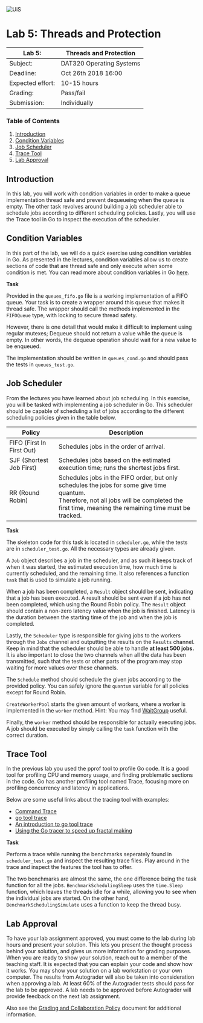![UiS](https://www.uis.no/getfile.php/13391907/Biblioteket/Logo%20og%20veiledninger/UiS_liggende_logo_liten.png)

# Lab 5: Threads and Protection

| Lab 5:		| Threads and Protection		|
| -------------------- 	| ------------------------------------- |
| Subject: 		| DAT320 Operating Systems 		|
| Deadline:		| Oct 26th 2018 16:00			|
| Expected effort:	| 10-15 hours 				|
| Grading: 		| Pass/fail 				|
| Submission: 		| Individually				|


### Table of Contents

1. [Introduction](https://github.com/uis-dat320-fall18/labs/blob/master/lab5/README.md#introduction)
2. [Condition Variables](https://github.com/uis-dat320-fall18/labs/blob/master/lab5/README.md#condition-variables)
3. [Job Scheduler](https://github.com/uis-dat320-fall18/labs/blob/master/lab5/README.md#job-scheduler)
4. [Trace Tool](https://github.com/uis-dat320-fall18/labs/blob/master/lab5/README.md#trace-tool)
5. [Lab Approval](https://github.com/uis-dat320-fall18/labs/blob/master/lab5/README.md#lab-approval)


## Introduction

In this lab, you will work with condition variables in order to make a queue
implementation thread safe and prevent dequeueing when the queue is empty.
The other task revolves around building a job scheduler able to schedule jobs
according to different scheduling policies. Lastly, you will use the Trace
tool in Go to inspect the execution of the scheduler.

## Condition Variables

In this part of the lab, we will do a quick exercise using condition variables
in Go. As presented in the lectures, condition variables allow us to create
sections of code that are thread safe and only execute when some condition is met.
You can read more about condition variables in Go [here](https://golang.org/pkg/sync/#Cond).

**Task**

Provided in the `queues_fifo.go` file is a working implementation of a FIFO queue.
Your task is to create a wrapper around this queue that makes it thread safe.
The wrapper should call the methods implemented in the `FIFOQueue` type,
with locking to secure thread safety.

However, there is one detail that would make it difficult to implement using
regular mutexes; Dequeue should not return a value while the queue is empty.
In other words, the dequeue operation should wait for a new value to be enqueued.

The implementation should be written in `queues_cond.go` and should pass the tests
in `queues_test.go`.

## Job Scheduler

From the lectures you have learned about job scheduling. In this exercise, you will
be tasked with implementing a job scheduler in Go. This scheduler should be capable
of scheduling a list of jobs according to the different scheduling policies given in
the table below.

| Policy                    | Description                                                                                                                                                                                     |
| ------------------------- | ----------------------------------------------------------------------------------------------------------------------------------------------------------------------------------------------- |
| FIFO (First In First Out) | Schedules jobs in the order of arrival.                                                                                                                                                         |
| SJF (Shortest Job First)  | Schedules jobs based on the estimated execution time; runs the shortest jobs first.                                                                                                             |
| RR (Round Robin)          | Schedules jobs in the FIFO order, but only schedules the jobs for some give time quantum.<br> Therefore, not all jobs will be completed the first time, meaning the remaining time must be tracked. |


**Task**

The skeleton code for this task is located in `scheduler.go`, while the tests are in
`scheduler_test.go`. All the necessary types are already given. 

A `Job` object describes a job in the scheduler, and as such it keeps track of when it was
started, the estimated execution time, how much time is currently scheduled, and the remaining time.
It also references a function `task` that is used to simulate a job running.

When a job has been completed, a `Result` object should be sent, indicating that a job has been
executed. A result should be sent even if a job has not been completed, which using the
Round Robin policy. The `Result` object should contain a non-zero latency value when the job is
finished. Latency is the duration between the starting time of the job and when the job is completed.

Lastly, the `Scheduler` type is responsible for giving jobs to the workers through the
`Jobs` channel and outputting the results on the `Results` channel. Keep in mind that
the scheduler should be able to handle **at least 500 jobs.** It is also important to
close the two channels when all the data has been transmitted, such that the tests or
other parts of the program may stop waiting for more values over these channels.

The `Schedule` method should schedule the given jobs according to the provided policy.
You can safely ignore the `quantum` variable for all policies except for Round Robin.

`CreateWorkerPool` starts the given amount of workers, where a worker is implemented
in the `worker` method. Hint: You may find [WaitGroup](https://golang.org/pkg/sync/#WaitGroup) useful.

Finally, the `worker` method should be responsible for actually executing jobs.
A job should be executed by simply calling the `task` function with the correct duration.

## Trace Tool

In the previous lab you used the pprof tool to profile Go code. It is a good tool for
profiling CPU and memory usage, and finding problematic sections in the code.
Go has another profiling tool named Trace, focusing more on profiling concurrency
and latency in applications.

Below are some useful links about the tracing tool with examples:

* [Command Trace](https://golang.org/cmd/trace/)
* [go tool trace](https://making.pusher.com/go-tool-trace/)
* [An introduction to go tool trace](https://about.sourcegraph.com/go/an-introduction-to-go-tool-trace-rhys-hiltner/)
* [Using the Go tracer to speed up fractal making](https://campoy.cat/blog/using-the-go-tracer-to-speed-up-fractal-making/)

**Task**

Perform a trace while running the benchmarks seperately found in `scheduler_test.go` and inspect the
resulting trace files. Play around in the trace and inspect the features the tool has
to offer.

The two benchmarks are almost the same, the one difference being the task function for all the jobs.
`BenchmarkSchedulingSleep` uses the `time.Sleep` function, which leaves the threads idle for a while,
allowing you to see when the individual jobs are started. On the other hand, `BenchmarkSchedulingSimulate`
uses a function to keep the thread busy.

## Lab Approval

To have your lab assignment approved, you must come to the lab during lab hours
and present your solution. This lets you present the thought process behind
your solution, and gives us more information for grading purposes. When you are
ready to show your solution, reach out to a member of the teaching staff.  It
is expected that you can explain your code and show how it works. You may show
your solution on a lab workstation or your own computer. The results from
Autograder will also be taken into consideration when approving a lab. At least
60% of the Autograder tests should pass for the lab to be approved. A lab needs
to be approved before Autograder will provide feedback on the next lab
assignment.

Also see the [Grading and Collaboration
Policy](https://github.com/uis-dat320-fall18/course-info/blob/master/policy.md)
document for additional information.
